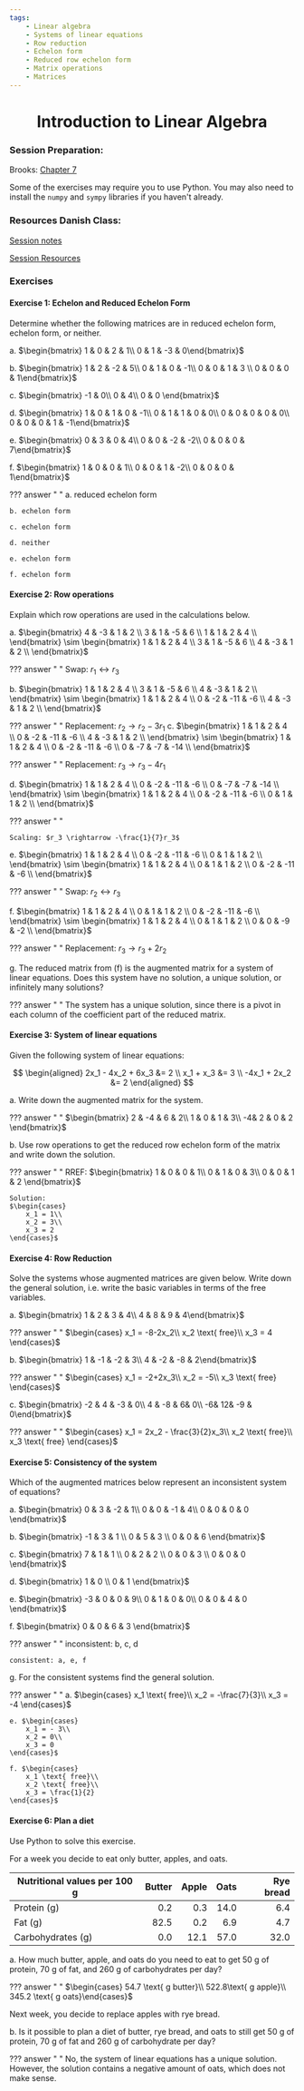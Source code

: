 ```yaml
---
tags:
    - Linear algebra
    - Systems of linear equations
    - Row reduction
    - Echelon form
    - Reduced row echelon form
    - Matrix operations
    - Matrices
---
```


<h1 align="center">Introduction to Linear Algebra</h1>

### Session Preparation:

Brooks: [Chapter 7](https://docs.google.com/viewer?url=https://raw.githubusercontent.com/RBrooksDK/MSE_book_v2/master/main.pdf)

Some of the exercises may require you to use Python. You may also need to install the `numpy` and `sympy` libraries if you haven't already.

### Resources Danish Class:

[Session notes](https://drive.google.com/file/d/1pfrbRf2fb2jAqhIg1xhlJw0KHmDjXqds/view?usp=sharing)

[Session Resources](https://viaucdk-my.sharepoint.com/:f:/g/personal/rib_viauc_dk/EkjUOJhNa7lFscFUs9rWtwsB_2p-THcKaRcRj3M3LYR99g?e=LzRrSp)

### Exercises

#### Exercise 1: Echelon and Reduced Echelon Form
Determine whether the following matrices are in reduced echelon form, echelon form, or neither.

a. $\begin{bmatrix} 1 & 0 & 2 & 1\\ 
                0 & 1 & -3 & 0\end{bmatrix}$

b.
$\begin{bmatrix} 1 & 2 & -2 & 5\\
                0 & 1 &  0 & -1\\
                0 & 0 &  1 & 3 \\ 
                0 & 0 &  0 & 1\end{bmatrix}$

c.
$\begin{bmatrix} -1 & 0\\
                0 & 4\\
                0 & 0 \end{bmatrix}$

d.
$\begin{bmatrix} 1 & 0 & 1 & 0 & -1\\
                0 & 1 & 1 & 0 & 0\\
                0 & 0 & 0 & 0 & 0\\
                0 & 0 & 0 & 1 & -1\end{bmatrix}$

e.
$\begin{bmatrix} 0 & 3 & 0 & 4\\
                0 & 0 & -2 & -2\\
                0 & 0 & 0 & 7\end{bmatrix}$

f.
$\begin{bmatrix} 1 & 0 & 0 & 1\\
                0 & 0 & 1 & -2\\
                0 & 0 & 0 & 1\end{bmatrix}$

??? answer "&nbsp;"
    a. reduced echelon form 

    b. echelon form

    c. echelon form

    d. neither

    e. echelon form

    f. echelon form



#### Exercise 2: Row operations
Explain which row operations are used in the calculations below.

a.
$\begin{bmatrix}
    4 & -3 & 1 & 2 \\
    3 & 1 & -5 & 6 \\
    1 & 1 & 2 & 4 \\
    \end{bmatrix}
    \sim
\begin{bmatrix}
    1 & 1 & 2 & 4 \\
    3 & 1 & -5 & 6 \\
    4 & -3 & 1 & 2 \\
    \end{bmatrix}$

??? answer "&nbsp;"
    Swap: $r_1 \leftrightarrow r_3$

b. $\begin{bmatrix}
    1 & 1 & 2 & 4 \\
    3 & 1 & -5 & 6 \\
    4 & -3 & 1 & 2 \\
    \end{bmatrix}
    \sim
    \begin{bmatrix}
    1 & 1 & 2 & 4 \\
    0 & -2 & -11 & -6 \\
    4 & -3 & 1 & 2 \\
    \end{bmatrix}$

??? answer "&nbsp;"
    Replacement: $r_2 \rightarrow r_2 - 3r_1$
c. $\begin{bmatrix}
    1 & 1 & 2 & 4 \\
    0 & -2 & -11 & -6 \\
    4 & -3 & 1 & 2 \\
    \end{bmatrix}
    \sim
    \begin{bmatrix}
    1 & 1 & 2 & 4 \\
    0 & -2 & -11 & -6 \\
    0 & -7 & -7 & -14 \\
    \end{bmatrix}$

??? answer "&nbsp;"
    Replacement: $r_3 \rightarrow r_3 - 4r_1$

d. $\begin{bmatrix}
    1 & 1 & 2 & 4 \\
    0 & -2 & -11 & -6 \\
    0 & -7 & -7 & -14 \\
    \end{bmatrix}
    \sim
    \begin{bmatrix}
    1 & 1 & 2 & 4 \\
    0 & -2 & -11 & -6 \\
    0 & 1 & 1 & 2 \\
    \end{bmatrix}$

??? answer "&nbsp;"

    Scaling: $r_3 \rightarrow -\frac{1}{7}r_3$

e. $\begin{bmatrix}
    1 & 1 & 2 & 4 \\
    0 & -2 & -11 & -6 \\
    0 & 1 & 1 & 2 \\
    \end{bmatrix}
    \sim
    \begin{bmatrix}
    1 & 1 & 2 & 4 \\
    0 & 1 & 1 & 2 \\
    0 & -2 & -11 & -6 \\
    \end{bmatrix}$

??? answer "&nbsp;"
    Swap: $r_2 \leftrightarrow r_3$

f. $\begin{bmatrix}
    1 & 1 & 2 & 4 \\
    0 & 1 & 1 & 2 \\
    0 & -2 & -11 & -6 \\
    \end{bmatrix}
    \sim
    \begin{bmatrix}
    1 & 1 & 2 & 4 \\
    0 & 1 & 1 & 2 \\
    0 & 0 & -9 & -2 \\
    \end{bmatrix}$

??? answer "&nbsp;"
    Replacement: $r_3 \rightarrow r_3 + 2r_2$

g. The reduced matrix from (f)  is the augmented matrix for a system of linear equations. Does this system have no solution, a unique solution, or infinitely many solutions?

??? answer "&nbsp;"
    The system has a unique solution, since there is a pivot in each column of the coefficient part of the reduced matrix.

#### Exercise 3: System of linear equations
Given the following system of linear equations:

$$
\begin{aligned}
2x_1 - 4x_2 + 6x_3 &= 2 \\
x_1 + x_3 &= 3 \\
-4x_1 + 2x_2 &= 2
\end{aligned}
$$

a. Write down the augmented matrix for the system.

??? answer "&nbsp;"
    $\begin{bmatrix}
    2 & -4 & 6 & 2\\
    1 & 0  & 1 & 3\\
    -4& 2  & 0 & 2
    \end{bmatrix}$

b. Use row operations to get the reduced row echelon form of the matrix and write down the solution.

??? answer "&nbsp;"
    RREF:
    $\begin{bmatrix}
    1 & 0 & 0 & 1\\
    0 & 1 & 0 & 3\\
    0 & 0 & 1 & 2
    \end{bmatrix}$

    Solution:
    $\begin{cases}
        x_1 = 1\\
        x_2 = 3\\
        x_3 = 2
    \end{cases}$

#### Exercise 4: Row Reduction
Solve the systems whose augmented matrices are given below. Write down the general solution, i.e. write the basic variables in terms of the free variables. 

a. $\begin{bmatrix} 1 & 2 & 3 & 4\\
                    4 & 8 & 9 & 4\end{bmatrix}$

??? answer "&nbsp;"
    $\begin{cases}
        x_1 = -8-2x_2\\
        x_2 \text{ free}\\
        x_3 = 4
    \end{cases}$

b. $\begin{bmatrix} 1 & -1 & -2 & 3\\
                    4 & -2 & -8 & 2\end{bmatrix}$

??? answer "&nbsp;"
    $\begin{cases}
        x_1 = -2+2x_3\\
        x_2 = -5\\
        x_3 \text{ free}
    \end{cases}$

c. $\begin{bmatrix} -2 & 4 & -3 & 0\\
                    4 & -8 & 6& 0\\
                    -6& 12& -9 & 0\end{bmatrix}$

??? answer "&nbsp;"
    $\begin{cases}
        x_1 = 2x_2 - \frac{3}{2}x_3\\
        x_2 \text{ free}\\
        x_3 \text{ free}
    \end{cases}$

#### Exercise 5: Consistency of the system
Which of the augmented matrices below represent an inconsistent system of equations?

a. $\begin{bmatrix}
    0 & 3 & -2 & 1\\
    0 & 0  & -1 & 4\\
    0 & 0  & 0 & 0 \end{bmatrix}$

b. $\begin{bmatrix}
    -1 & 3 & 1 \\
    0 & 5  & 3 \\
    0 & 0  & 6 \end{bmatrix}$

c. $\begin{bmatrix}
    7 & 1 & 1 \\
    0 & 2  & 2 \\
    0 & 0  & 3 \\
    0 & 0  & 0
\end{bmatrix}$

d. $\begin{bmatrix}
    1 & 0 \\
    0 & 1 
\end{bmatrix}$

e. $\begin{bmatrix}
    -3 & 0 & 0 & 9\\
    0 & 1  & 0 & 0\\
    0 & 0  & 4 & 0
\end{bmatrix}$

f. $\begin{bmatrix}
    0 & 0 & 6 & 3
\end{bmatrix}$

??? answer "&nbsp;"
    inconsistent: b, c, d

    consistent: a, e, f


g. For the consistent systems find the general solution.

??? answer "&nbsp;"
    a. $\begin{cases}
        x_1 \text{ free}\\
        x_2 = -\frac{7}{3}\\
        x_3 = -4
    \end{cases}$

    e. $\begin{cases}
        x_1 = - 3\\
        x_2 = 0\\
        x_3 = 0
    \end{cases}$

    f. $\begin{cases}
        x_1 \text{ free}\\
        x_2 \text{ free}\\
        x_3 = \frac{1}{2}
    \end{cases}$


#### Exercise 6: Plan a diet
Use Python to solve this exercise. 

For a week you decide to eat only butter, apples, and oats.

|Nutritional values per 100 g|  Butter  |  Apple  |  Oats  | Rye bread|
|----------------------------|---------:|--------:|-------:|---------:|
|Protein       (g)           |    0.2   |   0.3   | 14.0   |    6.4   |
|Fat           (g)           |   82.5   |   0.2   |  6.9   |    4.7   |
|Carbohydrates (g)           |    0.0   |   12.1  | 57.0   |   32.0   |

a. How much butter, apple, and oats do you need to eat to get 50 g of protein, 70 g of fat, and 260 g of carbohydrates per day?

??? answer "&nbsp;"
    $\begin{cases}  54.7 \text{ g butter}\\
                522.8\text{ g apple}\\
                345.2 \text{ g oats}\end{cases}$


Next week, you decide to replace apples with rye bread.

b. Is it possible to plan a diet of butter, rye bread, and oats to still get 50 g of protein, 70 g of fat and 260 g of carbohydrate per day?

??? answer "&nbsp;"
    No, the system of linear equations has a unique solution. However, the solution contains a negative amount of oats, which does not make sense.